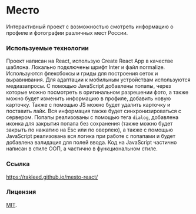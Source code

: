 # Место

Интерактивный проект с возможностью смотреть информацию о профиле и фотографии различных мест России.

### Используемые технологии

Проект написан на React, использую Create React App в качестве шаблона. Локально подключены шрифт Inter и файл
normalize. Используются флексбоксы и гриды для построения сеток и выравнивания. Для адаптации к мобильным устройствам
используются медиазапросы. С помощью JavaScript добавлены попапы, через которые можно посмотреть в оригинальном
разрешении фото, а также можно будет изменить информацию в профиле, добавить новую карточку. Также с помощью JS можно
будет удалить карточку и поставить лайк. Вся информация также будет синхронизироваться с сервером. Попапы реализованы
с помощью тега `dialog`, добавлена иконка для закрытия попапа без сохранения (также можно будет закрыть по нажатию
на Esc или по оверлею), а также с помощью JavaScript реализована вся логика при работе с попапами и будет добавлена
валидация для полей ввода. Код на JavaScript частично написан в стиле ООП, а частично в функциональном стиле.

### Ссылка

https://rakleed.github.io/mesto-react/

### Лицензия

[MIT](LICENSE.md).
